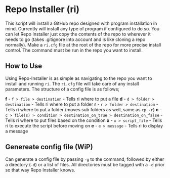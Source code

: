 # Repo Installer (ri)

This script will install a GitHub repo designed with program installation in mind. Currently will install any type of program if configured to do so. You can let Repo Installer just copy the contents of the repo to wherever it needs to go (takes .gitignore into account and is like cloning a repo normally). Make a `ri.cfg` file at the root of the repo for more precise install control. The command must be run in the repo you want to install.

## How to Use

Using Repo-Installer is as simple as navigating to the repo you want to install and running `ri`. The `ri.cfg` file will take care of any install parameters. The structure of a config file is as follows;

__f__ - `f > file > destination` - Tells ri where to put a file
__d__ - `d > folder > destination` - Tells ri where to put a folder
__r__ - `r > folder > destination` - Tells ri where to put a folder (moves sub folders as well, same as `cp -r`)
__c__ - `c > file(s) > condition > destination_on_true > destination_on_false` - Tells ri where to put files based on the condition
__x__ - `x > script_file` - Tells ri to execute the script before moving on
__e__ - `e > message` - Tells ri to display a message

## Genereate config file (WiP)

Can generate a config file by passing `-g` to the command, followed by either a directory (`-d`) or a list of files. All directories must be tagged with a `-d` prior so that way Repo Installer knows.
